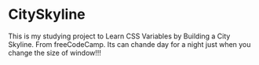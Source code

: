 # CitySkyline
 This is my studying project to Learn CSS Variables by Building a City Skyline. From freeCodeCamp. Its can chande day for a night just when you change the size of window!!!
